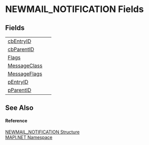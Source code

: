 # NEWMAIL_NOTIFICATION Fields




## Fields
<table>
<tr>
<td><a href="6283c70e-c849-229e-1527-91b9b7fd533a.md">cbEntryID</a></td>
<td> </td></tr>
<tr>
<td><a href="354afd11-ffdc-b917-63ff-b227b42d0164.md">cbParentID</a></td>
<td> </td></tr>
<tr>
<td><a href="d3631438-0af5-eb84-5b02-0453f89f822b.md">Flags</a></td>
<td> </td></tr>
<tr>
<td><a href="5d579ec0-2e1d-71c7-63ee-69cec09d4580.md">MessageClass</a></td>
<td> </td></tr>
<tr>
<td><a href="cff6d7c4-872e-5cfd-2176-28129e30c616.md">MessageFlags</a></td>
<td> </td></tr>
<tr>
<td><a href="9ce62232-4bd0-aec2-626c-5a7a7c9bad49.md">pEntryID</a></td>
<td> </td></tr>
<tr>
<td><a href="fc75e3a9-9e8b-25d1-e904-2ad47622de66.md">pParentID</a></td>
<td> </td></tr>
</table>

## See Also


#### Reference
<a href="0d5a90ba-cc29-8f93-38bb-6ae91a4c028d.md">NEWMAIL_NOTIFICATION Structure</a>  
<a href="5bef4637-66f8-16d4-e5f4-4d0da57a1538.md">MAPI.NET Namespace</a>  
